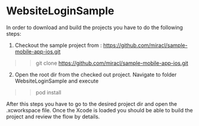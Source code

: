 # WebsiteLoginSample

In order to download and build the projects you have to do the following steps:
1. Checkout the sample project from : https://github.com/miracl/sample-mobile-app-ios.git
>> git clone https://github.com/miracl/sample-mobile-app-ios.git
2. Open the root dir from the checked out project. Navigate to folder WebsiteLoginSample and execute
>> pod install

After this steps you have to go to the desired project dir and open the .xcworkspace file. Once the Xcode is loaded you should be able to build the project and review the flow by details.

